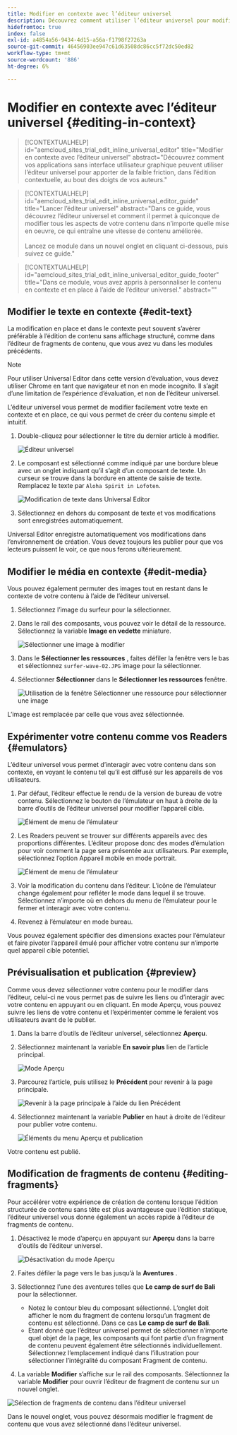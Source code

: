 ```yaml
---
title: Modifier en contexte avec l’éditeur universel
description: Découvrez comment utiliser l’éditeur universel pour modifier n’importe quel aspect de votre contenu en place et dans son contexte dans n’importe quelle mise en oeuvre.
hidefromtoc: true
index: false
exl-id: a4854a56-9434-4d15-a56a-f1798f27263a
source-git-commit: 46456903ee947c61d63508dc86cc5f72dc50ed82
workflow-type: tm+mt
source-wordcount: '886'
ht-degree: 6%

---
```



# Modifier en contexte avec l’éditeur universel {#editing-in-context}

>[!CONTEXTUALHELP]
>id="aemcloud_sites_trial_edit_inline_universal_editor"
>title="Modifier en contexte avec l’éditeur universel"
>abstract="Découvrez comment vos applications sans interface utilisateur graphique peuvent utiliser l’éditeur universel pour apporter de la faible friction, dans l’édition contextuelle, au bout des doigts de vos auteurs."

>[!CONTEXTUALHELP]
>id="aemcloud_sites_trial_edit_inline_universal_editor_guide"
>title="Lancer l’éditeur universel"
>abstract="Dans ce guide, vous découvrez l’éditeur universel et comment il permet à quiconque de modifier tous les aspects de votre contenu dans n’importe quelle mise en oeuvre, ce qui entraîne une vitesse de contenu améliorée.<br><br>Lancez ce module dans un nouvel onglet en cliquant ci-dessous, puis suivez ce guide."

>[!CONTEXTUALHELP]
>id="aemcloud_sites_trial_edit_inline_universal_editor_guide_footer"
>title="Dans ce module, vous avez appris à personnaliser le contenu en contexte et en place à l’aide de l’éditeur universel."
>abstract=""

## Modifier le texte en contexte {#edit-text}

La modification en place et dans le contexte peut souvent s’avérer préférable à l’édition de contenu sans affichage structuré, comme dans l’éditeur de fragments de contenu, que vous avez vu dans les modules précédents.

>[!NOTE]
>
>Pour utiliser Universal Editor dans cette version d’évaluation, vous devez utiliser Chrome en tant que navigateur et non en mode incognito. Il s’agit d’une limitation de l’expérience d’évaluation, et non de l’éditeur universel.

L’éditeur universel vous permet de modifier facilement votre texte en contexte et en place, ce qui vous permet de créer du contenu simple et intuitif.

1. Double-cliquez pour sélectionner le titre du dernier article à modifier.

   ![Éditeur universel](assets/do-not-localize/ue-component-mode.png)

1. Le composant est sélectionné comme indiqué par une bordure bleue avec un onglet indiquant qu’il s’agit d’un composant de texte. Un curseur se trouve dans la bordure en attente de saisie de texte. Remplacez le texte par `Aloha Spirit in Lofoten`.

   ![Modification de texte dans Universal Editor](assets/do-not-localize/ue-edit-text-2.png)

1. Sélectionnez en dehors du composant de texte et vos modifications sont enregistrées automatiquement.

Universal Editor enregistre automatiquement vos modifications dans l’environnement de création. Vous devez toujours les publier pour que vos lecteurs puissent le voir, ce que nous ferons ultérieurement.

## Modifier le média en contexte {#edit-media}

Vous pouvez également permuter des images tout en restant dans le contexte de votre contenu à l’aide de l’éditeur universel.

1. Sélectionnez l’image du surfeur pour la sélectionner.

1. Dans le rail des composants, vous pouvez voir le détail de la ressource. Sélectionnez la variable **Image en vedette** miniature.

   ![Sélectionner une image à modifier](assets/do-not-localize/ue-edit-media.png)

1. Dans le **Sélectionner les ressources** , faites défiler la fenêtre vers le bas et sélectionnez `surfer-wave-02.JPG` image pour la sélectionner.

1. Sélectionner **Sélectionner** dans le **Sélectionner les ressources** fenêtre.

   ![Utilisation de la fenêtre Sélectionner une ressource pour sélectionner une image](assets/do-not-localize/ue-select-asset.png)

L’image est remplacée par celle que vous avez sélectionnée.

## Expérimenter votre contenu comme vos Readers {#emulators}

L’éditeur universel vous permet d’interagir avec votre contenu dans son contexte, en voyant le contenu tel qu’il est diffusé sur les appareils de vos utilisateurs.

1. Par défaut, l’éditeur effectue le rendu de la version de bureau de votre contenu. Sélectionnez le bouton de l’émulateur en haut à droite de la barre d’outils de l’éditeur universel pour modifier l’appareil cible.

   ![Élément de menu de l’émulateur](assets/do-not-localize/ue-emulator-1.png)

1. Les Readers peuvent se trouver sur différents appareils avec des proportions différentes. L’éditeur propose donc des modes d’émulation pour voir comment la page sera présentée aux utilisateurs. Par exemple, sélectionnez l’option Appareil mobile en mode portrait.

   ![Élément de menu de l’émulateur](assets/do-not-localize/ue-emulator-2.png)

1. Voir la modification du contenu dans l’éditeur. L’icône de l’émulateur change également pour refléter le mode dans lequel il se trouve. Sélectionnez n’importe où en dehors du menu de l’émulateur pour le fermer et interagir avec votre contenu.

1. Revenez à l’émulateur en mode bureau.

Vous pouvez également spécifier des dimensions exactes pour l’émulateur et faire pivoter l’appareil émulé pour afficher votre contenu sur n’importe quel appareil cible potentiel.

## Prévisualisation et publication {#preview}

Comme vous devez sélectionner votre contenu pour le modifier dans l’éditeur, celui-ci ne vous permet pas de suivre les liens ou d’interagir avec votre contenu en appuyant ou en cliquant. En mode Aperçu, vous pouvez suivre les liens de votre contenu et l’expérimenter comme le feraient vos utilisateurs avant de le publier.

1. Dans la barre d’outils de l’éditeur universel, sélectionnez **Aperçu**.

1. Sélectionnez maintenant la variable **En savoir plus** lien de l’article principal.

   ![Mode Aperçu](assets/do-not-localize/ue-preview-publish-1.png)

1. Parcourez l’article, puis utilisez le **Précédent** pour revenir à la page principale.

   ![Revenir à la page principale à l’aide du lien Précédent](assets/do-not-localize/ue-preview-publish-3.png)

1. Sélectionnez maintenant la variable **Publier** en haut à droite de l’éditeur pour publier votre contenu.

   ![Éléments du menu Aperçu et publication](assets/do-not-localize/ue-preview-publish-4.png)

Votre contenu est publié.

## Modification de fragments de contenu {#editing-fragments}

Pour accélérer votre expérience de création de contenu lorsque l’édition structurée de contenu sans tête est plus avantageuse que l’édition statique, l’éditeur universel vous donne également un accès rapide à l’éditeur de fragments de contenu.

1. Désactivez le mode d’aperçu en appuyant sur **Aperçu** dans la barre d’outils de l’éditeur universel.

   ![Désactivation du mode Aperçu](assets/do-not-localize/ue-toggle-off-preview.png)

1. Faites défiler la page vers le bas jusqu’à la **Aventures** .

1. Sélectionnez l’une des aventures telles que **Le camp de surf de Bali** pour la sélectionner.

   * Notez le contour bleu du composant sélectionné. L’onglet doit afficher le nom du fragment de contenu lorsqu’un fragment de contenu est sélectionné. Dans ce cas **Le camp de surf de Bali**.
   * Etant donné que l’éditeur universel permet de sélectionner n’importe quel objet de la page, les composants qui font partie d’un fragment de contenu peuvent également être sélectionnés individuellement. Sélectionnez l’emplacement indiqué dans l’illustration pour sélectionner l’intégralité du composant Fragment de contenu.

1. La variable **Modifier** s’affiche sur le rail des composants. Sélectionnez la variable **Modifier** pour ouvrir l’éditeur de fragment de contenu sur un nouvel onglet.

![Sélection de fragments de contenu dans l’éditeur universel](assets/do-not-localize/ue-content-fragments.png)

Dans le nouvel onglet, vous pouvez désormais modifier le fragment de contenu que vous avez sélectionné dans l’éditeur universel.
